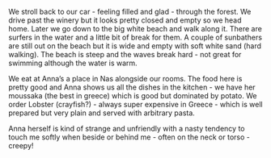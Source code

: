 We stroll back to our car - feeling filled and glad - through the forest. We drive past the winery but it looks pretty closed and empty so we head home. Later we go down to the big white beach and walk along it. There are surfers in the water and a little bit of break for them. A couple of sunbathers are still out on the beach but it is wide and empty with soft white sand (hard walking). The beach is steep and the waves break hard - not great for swimming although the water is warm.

We eat at Anna’s a place in Nas alongside our rooms. The food here is pretty good and Anna shows us all the dishes in the kitchen - we have her moussaka (the best in greece) which is good but dominated by potato. We order Lobster (crayfish?) - always super expensive in Greece - which is well prepared but very plain and served with arbitrary pasta.

Anna herself is kind of strange and unfriendly with a nasty tendency to touch me softly when beside or behind me - often on the neck or torso - creepy!
